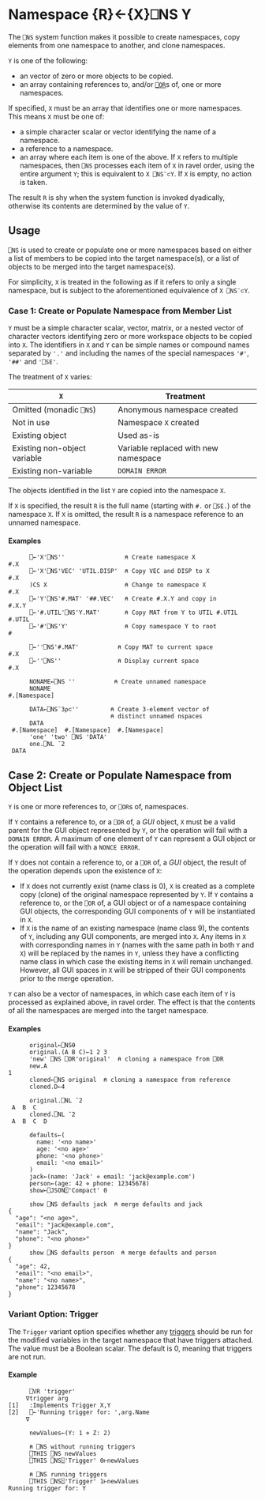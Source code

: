 <!-- Hidden search keywords -->
<div style="display: none;">
  ⎕NS NS
</div>






<h1 class="heading"><span class="name">Namespace</span> <span class="command">{R}←{X}⎕NS Y</span></h1>

The `⎕NS` system function makes it possible to create namespaces, copy elements from one namespace to another, and clone namespaces.

`Y` is one of the following:

* an vector of zero or more objects to be copied.
* an array containing references to, and/or [`⎕OR`](or.md)s of, one or more namespaces.

If specified, `X` must be an array that identifies one or more namespaces. This means `X` must be one of:

* a simple character scalar or vector identifying the name of a namespace.
* a reference to a namespace.
* an array where each item is one of the above. If `X` refers to multiple namespaces, then `⎕NS` processes each item of `X` in ravel order, using the entire argument `Y`; this is equivalent to `X ⎕NS¨⊂Y`. If `X` is empty, no action is taken.

The result `R` is shy when the system function is invoked dyadically, otherwise its contents are determined by the value of `Y`.

## Usage

`⎕NS` is used to create or populate one or more namespaces based on either a list of members to be copied into the target namespace(s), or a list of objects to be merged into the target namespace(s).

For simplicity, `X` is treated in the following as if it refers to only a single namespace, but is subject to the aforementioned equivalence of `X ⎕NS¨⊂Y`.

### Case 1: Create or Populate Namespace from Member List

`Y` must be a simple character scalar, vector, matrix, or a nested vector of character vectors identifying zero or more workspace objects to be copied into `X`. The identifiers in `X` and `Y` can be simple names or compound names separated by `'.'` and including the names of the special namespaces `'#'`, `'##'` and `'⎕SE'`.

The treatment of `X` varies:

| `X` | Treatment |
| ---| ---|
| Omitted (monadic `⎕NS`) | Anonymous namespace created |
| Not in use | Namespace `X` created |
| Existing object | Used as-is |
| Existing non-object variable | Variable replaced with new namespace |
| Existing non-variable | `DOMAIN ERROR` |

The objects identified in the list `Y` are copied into the namespace `X`.

If `X` is specified, the result `R` is the full name (starting with `#.` or `⎕SE.`) of the namespace `X`. If `X` is omitted, the result `R` is a namespace reference to an unnamed namespace.

<h4 class="example">Examples</h3>

```apl
      ⎕←'X'⎕NS''                 ⍝ Create namespace X
#.X
      ⎕←'X'⎕NS'VEC' 'UTIL.DISP'  ⍝ Copy VEC and DISP to X
#.X
      )CS X                      ⍝ Change to namespace X
#.X
      ⎕←'Y'⎕NS'#.MAT' '##.VEC'   ⍝ Create #.X.Y and copy in
#.X.Y
      ⎕←'#.UTIL'⎕NS'Y.MAT'       ⍝ Copy MAT from Y to UTIL #.UTIL
#.UTIL
      ⎕←'#'⎕NS'Y'                ⍝ Copy namespace Y to root
#
```

```apl
      ⎕←''⎕NS'#.MAT'           ⍝ Copy MAT to current space
#.X
      ⎕←''⎕NS''                ⍝ Display current space
#.X
```

```apl
      NONAME←⎕NS ''           ⍝ Create unnamed namespace
      NONAME
#.[Namespace]
```

```apl
      DATA←⎕NS¨3⍴⊂''         ⍝ Create 3-element vector of
                             ⍝ distinct unnamed nspaces
      DATA
 #.[Namespace]  #.[Namespace]  #.[Namespace]
      'one' 'two' ⎕NS 'DATA'
      one.⎕NL ¯2
 DATA
```

## Case 2: Create or Populate Namespace from Object List

`Y` is one or more references to, or `⎕OR`s of, namespaces.

If `Y` contains a reference to, or a `⎕OR` of, a *GUI* object, `X` must be a valid parent for the GUI object represented by `Y`, or the operation will fail with a `DOMAIN ERROR`. A maximum of one element of `Y` can represent a GUI object or the operation will fail with a `NONCE ERROR`.

If `Y` does not contain a reference to, or a `⎕OR` of, a *GUI* object, the result of the operation depends upon the existence of `X`:

- If `X` does not currently exist (name class is 0), `X` is created as a complete copy (clone) of the original namespace represented by `Y`. If `Y` contains a reference to, or the `⎕OR` of, a GUI object or of a namespace containing GUI objects, the corresponding GUI components of `Y` will be instantiated in `X`.
- If `X` is the name of an existing namespace (name class 9), the contents of `Y`, including any GUI components, are merged into `X`. Any items in `X` with corresponding names in `Y` (names with the same path in both `Y` and `X`) will be replaced by the names in `Y`, unless they have a conflicting name class in which case the existing items in `X` will remain unchanged. However, all GUI spaces in `X` will be stripped of their GUI components prior to the merge operation.

`Y` can also be a vector of namespaces, in which case each item of `Y` is processed as explained above, in ravel order. The effect is that the contents of all the namespaces are merged into the target namespace.

<h4 class="example">Examples</h3>

```apl
      original←⎕NS⍬
      original.(A B C)←1 2 3
      'new' ⎕NS ⎕OR'original'  ⍝ cloning a namespace from ⎕OR
      new.A
1
      cloned←⎕NS original  ⍝ cloning a namespace from reference
      cloned.D←4

      original.⎕NL ¯2
 A  B  C
      cloned.⎕NL ¯2
 A  B  C  D
```

```apl
      defaults←(
        name: '<no name>'
        age: '<no age>'
        phone: '<no phone>'
        email: '<no email>'
      )
      jack←(name: 'Jack' ⋄ email: 'jack@example.com')
      person←(age: 42 ⋄ phone: 12345678)
      show←⎕JSON⍠'Compact' 0

      show ⎕NS defaults jack  ⍝ merge defaults and jack
{
  "age": "<no age>",
  "email": "jack@example.com",
  "name": "Jack",
  "phone": "<no phone>"
}
      show ⎕NS defaults person  ⍝ merge defaults and person
{
  "age": 42,
  "email": "<no email>",
  "name": "<no name>",
  "phone": 12345678
}

```
### Variant Option: Trigger

The `Trigger` variant option specifies whether any [triggers](../../../programming-reference-guide/triggers/triggers) should be run for the modified variables in the target namespace that have triggers attached.
The value must be a Boolean scalar. The default is 0, meaning that triggers are not run.

<h4 class="example">Example</h4>

```apl
      ⎕VR 'trigger'
     ∇trigger arg
[1]   :Implements Trigger X,Y
[2]   ⎕←'Running trigger for: ',arg.Name
     ∇

      newValues←(Y: 1 ⋄ Z: 2)

      ⍝ ⎕NS without running triggers
      ⎕THIS ⎕NS newValues
      ⎕THIS ⎕NS⍠'Trigger' 0⊢newValues

      ⍝ ⎕NS running triggers
      ⎕THIS ⎕NS⍠'Trigger' 1⊢newValues
Running trigger for: Y
```
